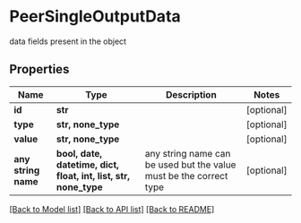 # PeerSingleOutputData

data fields present in the object

## Properties
Name | Type | Description | Notes
------------ | ------------- | ------------- | -------------
**id** | **str** |  | [optional] 
**type** | **str, none_type** |  | [optional] 
**value** | **str, none_type** |  | [optional] 
**any string name** | **bool, date, datetime, dict, float, int, list, str, none_type** | any string name can be used but the value must be the correct type | [optional]

[[Back to Model list]](../README.md#documentation-for-models) [[Back to API list]](../README.md#documentation-for-api-endpoints) [[Back to README]](../README.md)


